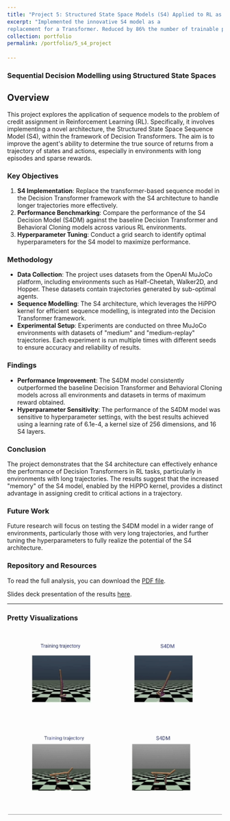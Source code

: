 ```yaml
---
title: "Project 5: Structured State Space Models (S4) Applied to RL as a replacement of Transformers"
excerpt: "Implemented the innovative S4 model as a
replacement for a Transformer. Reduced by 86% the number of trainable parameters required."
collection: portfolio
permalink: /portfolio/5_s4_project

---
```


### Sequential Decision Modelling using Structured State Spaces

## Overview

This project explores the application of sequence models to the problem of credit assignment in Reinforcement Learning (RL). Specifically, it involves implementing a novel architecture, the Structured State Space Sequence Model (S4), within the framework of Decision Transformers. The aim is to improve the agent's ability to determine the true source of returns from a trajectory of states and actions, especially in environments with long episodes and sparse rewards.

### Key Objectives

1. **S4 Implementation**: Replace the transformer-based sequence model in the Decision Transformer framework with the S4 architecture to handle longer trajectories more effectively.
2. **Performance Benchmarking**: Compare the performance of the S4 Decision Model (S4DM) against the baseline Decision Transformer and Behavioral Cloning models across various RL environments.
3. **Hyperparameter Tuning**: Conduct a grid search to identify optimal hyperparameters for the S4 model to maximize performance.

### Methodology

- **Data Collection**: The project uses datasets from the OpenAI MuJoCo platform, including environments such as Half-Cheetah, Walker2D, and Hopper. These datasets contain trajectories generated by sub-optimal agents.
- **Sequence Modelling**: The S4 architecture, which leverages the HiPPO kernel for efficient sequence modelling, is integrated into the Decision Transformer framework.
- **Experimental Setup**: Experiments are conducted on three MuJoCo environments with datasets of "medium" and "medium-replay" trajectories. Each experiment is run multiple times with different seeds to ensure accuracy and reliability of results.

### Findings

- **Performance Improvement**: The S4DM model consistently outperformed the baseline Decision Transformer and Behavioral Cloning models across all environments and datasets in terms of maximum reward obtained.
- **Hyperparameter Sensitivity**: The performance of the S4DM model was sensitive to hyperparameter settings, with the best results achieved using a learning rate of 6.1e-4, a kernel size of 256 dimensions, and 16 S4 layers.

### Conclusion

The project demonstrates that the S4 architecture can effectively enhance the performance of Decision Transformers in RL tasks, particularly in environments with long trajectories. The results suggest that the increased "memory" of the S4 model, enabled by the HiPPO kernel, provides a distinct advantage in assigning credit to critical actions in a trajectory.

### Future Work

Future research will focus on testing the S4DM model in a wider range of environments, particularly those with very long trajectories, and further tuning the hyperparameters to fully realize the potential of the S4 architecture.

### Repository and Resources

To read the full analysis, you can download the [PDF file](https://vitoriarlima.github.io/files/S4_decision_transformer.pdf).

Slides deck presentation of the results [here](https://docs.google.com/presentation/d/1zFm0WUj-mHd8MR1ytRNR7XZ_lBN9gw8SU58nzEDB0L8/edit?usp=sharing).

---
<!-- 
### Pretty Visualizations

![HalfCheetah](/files/s4dm.gif)
<!-- ![Walker2d](/files/s4dm1.gif) -->

<!-- <img src="../files/s4dm1.gif" alt="Walker2d" width="450"> --> 


### Pretty Visualizations

<div style="text-align: center;">
    <img src="/files/s4dm.gif" alt="HalfCheetah" width="500" />
    <img src="/files/s4dm1.gif" alt="Walker2d" width="500" />
</div>
